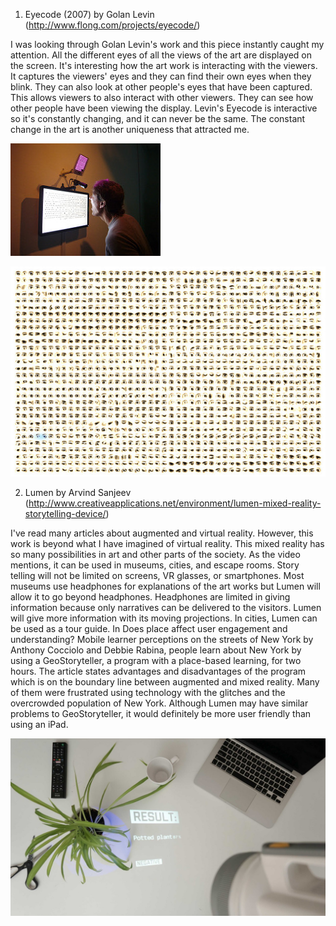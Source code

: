 
1.	Eyecode (2007) by Golan Levin 
(http://www.flong.com/projects/eyecode/)

I was looking through Golan Levin's work and this piece instantly caught my attention. All the different eyes of all the views of the art are displayed on the screen. It's interesting how the art work is interacting with the viewers. It captures the viewers' eyes and they can find their own eyes when they blink. They can also look at other people's eyes that have been captured. This allows viewers to also interact with other viewers. They can see how other people have been viewing the display. Levin's Eyecode is interactive so it's constantly changing, and it can never be the same. The constant change in the art is another uniqueness that attracted me.

![image1](/images/Govan1.jpg)

![image2](/images/Govan2.jpg)

2.	Lumen by Arvind Sanjeev 
(http://www.creativeapplications.net/environment/lumen-mixed-reality-storytelling-device/)

I've read many articles about augmented and virtual reality. However, this work is beyond what I have imagined of virtual reality. This mixed reality has so many possibilities in art and other parts of the society. As the video mentions, it can be used in museums, cities, and escape rooms. Story telling will not be limited on screens, VR glasses, or smartphones. Most museums use headphones for explanations of the art works but Lumen will allow it to go beyond headphones. Headphones are limited in giving information because only narratives can be delivered to the visitors. Lumen will give more information with its moving projections. In cities, Lumen can be used as a tour guide. In Does place affect user engagement and understanding? Mobile learner perceptions on the streets of New York by Anthony Cocciolo and Debbie Rabina, people learn about New York by using a GeoStoryteller, a program with a place-based learning, for two hours. The article states advantages and disadvantages of the program which is on the boundary line between augmented and mixed reality. Many of them were frustrated using technology with the glitches and the overcrowded population of New York. Although Lumen may have similar problems to GeoStoryteller, it would definitely be more user friendly than using an iPad. 

![image3](/images/Lumen.jpg) 
